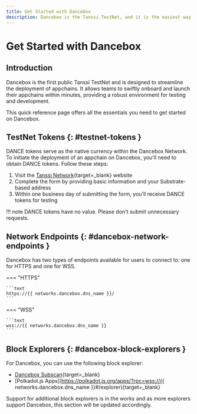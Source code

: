 ```yaml
---
title: Get Started with Dancebox
description: Dancebox is the Tanssi TestNet, and it is the easiest way to get started with the Tanssi Network to deploy your Substrate or EVM-compatible appchain.
---
```


# Get Started with Dancebox

## Introduction

Dancebox is the first public Tanssi TestNet and is designed to streamline the deployment of appchains. It allows teams to swiftly onboard and launch their appchains within minutes, providing a robust environment for testing and development.

This quick reference page offers all the essentials you need to get started on Dancebox.

## TestNet Tokens {: #testnet-tokens }

DANCE tokens serve as the native currency within the Dancebox Network. To initiate the deployment of an appchain on Dancebox, you'll need to obtain DANCE tokens. Follow these steps:

1. Visit the [Tanssi Network](https://www.tanssi.network/claim-dance-tokens/){target=\_blank} website
2. Complete the form by providing basic information and your Substrate-based address
3. Within one business day of submitting the form, you'll receive DANCE tokens for testing

!!! note
    DANCE tokens have no value. Please don't submit unnecessary requests.

## Network Endpoints {: #dancebox-network-endpoints }

Dancebox has two types of endpoints available for users to connect to: one for HTTPS and one for WSS.

=== "HTTPS"

    ```text
    https://{{ networks.dancebox.dns_name }}/
    ```

=== "WSS"

    ```text
    wss://{{ networks.dancebox.dns_name }}
    ```

## Block Explorers {: #dancebox-block-explorers }

For Dancebox, you can use the following block explorer:

- [Dancebox Subscan](https://dancebox.subscan.io/){target=\_blank}
- [Polkadot.js Apps](https://polkadot.js.org/apps/?rpc=wss://{{ networks.dancebox.dns_name }}#/explorer){target=\_blank}

Support for additional block explorers is in the works and as more explorers support Dancebox, this section will be updated accordingly.

